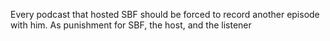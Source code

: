 Every podcast that hosted SBF should be forced to record another episode with him. As punishment for SBF, the host, and the listener

